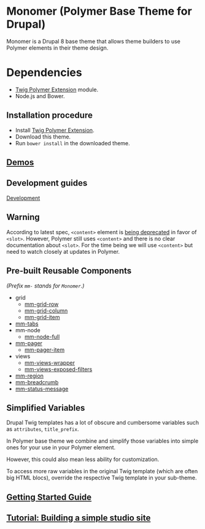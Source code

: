 # Monomer (Polymer Base Theme for Drupal)
Monomer is a Drupal 8 base theme that allows theme builders to use Polymer elements in their theme design. 

# Dependencies
 - [Twig Polymer Extension](https://github.com/ztl8702/twig_polymer/tree/dev) module.
 - Node.js and Bower.
 
## Installation procedure
  - Install [Twig Polymer Extension](https://github.com/ztl8702/twig_polymer/tree/dev).
  - Download this theme.
  - Run `bower install` in the downloaded theme.

## [Demos](https://github.com/ztl8702/polydemo/tree/polymer)

## Development guides
[Development](docs/dev.md)

## Warning
According to latest spec, `<content>` element is [being deprecated](https://developer.mozilla.org/en-US/docs/Web/HTML/Element/content) in favor of `<slot>`. However, Polymer still uses `<content>` and there is no clear documentation about `<slot>`.
For the time being we will use `<content>` but need to watch closely at updates in Polymer.

## Pre-built Reusable Components
_(Prefix `mm-` stands for `Monomer`.)_

 - grid
   - [mm-grid-row](my-elements/mm-grid/mm-grid-row.html)
   - [mm-grid-column](my-elements/mm-grid/mm-grid-column.html)
   - [mm-grid-item](my-elements/mm-grid/mm-grid-item.html)
 - [mm-tabs](my-elements/mm-tabs/mm-tabs.html)
 - mm-node
   - [mm-node-full](my-elements/mm-node/mm-node-full.html)
 - [mm-pager](my-elements/mm-pager/mm-pager.html)
   - [mm-pager-item](my-elements/mm-pager/mm-pager-item.html)
 - views
   - [mm-views-wrapper](my-elements/mm-views/mm-views-wrapper.html)
   - [mm-views-exposed-filters](my-elements/mm-views/mm-views-exposed-filters.html)
 - [mm-region](my-elements/mm-region/mm-region.html)
 - [mm-breadcrumb](my-elements/mm-breadcrumb/mm-breadcrumb.html)
 - [mm-status-message](my-elements/mm-status-message/mm-status-message.html)

## Simplified Variables
Drupal Twig templates has a lot of obscure and cumbersome variables such as `attributes`, `title_prefix`.

In Polymer base theme we combine and simplify those variables into simple ones for your use in your Polymer element.

However, this could also mean less ability for customization.

To access more raw variables in the original Twig template (which are often big HTML blocs), override the respective Twig template in your sub-theme.


## [Getting Started Guide](docs/guide.md)

## [Tutorial: Building a simple studio site](docs/tutorial.md)